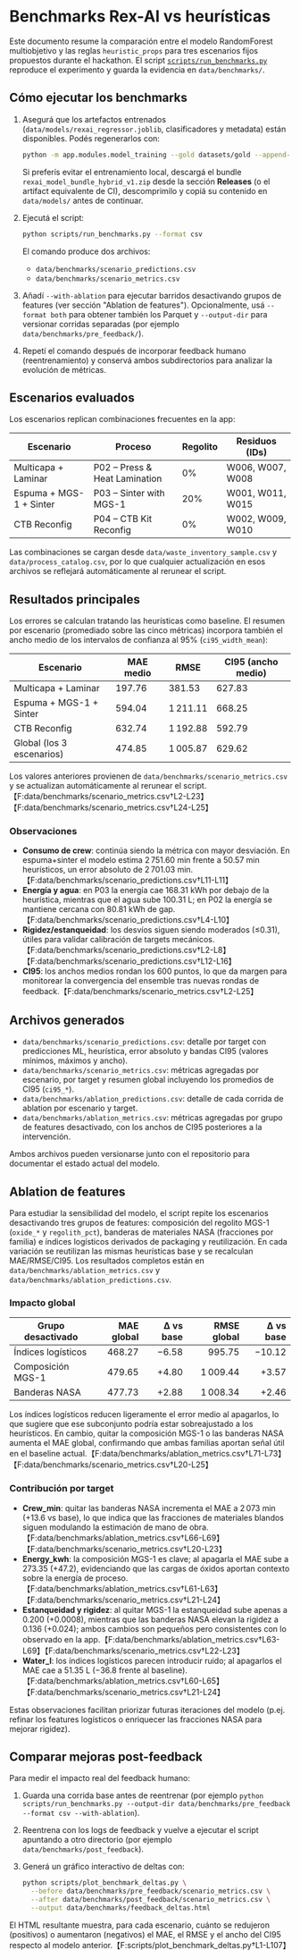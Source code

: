 # Benchmarks Rex-AI vs heurísticas

Este documento resume la comparación entre el modelo RandomForest multiobjetivo
y las reglas `heuristic_props` para tres escenarios fijos propuestos durante el
hackathon. El script [`scripts/run_benchmarks.py`](scripts/run_benchmarks.py)
reproduce el experimento y guarda la evidencia en `data/benchmarks/`.

## Cómo ejecutar los benchmarks

1. Asegurá que los artefactos entrenados (`data/models/rexai_regressor.joblib`,
   clasificadores y metadata) están disponibles. Podés regenerarlos con:

   ```bash
   python -m app.modules.model_training --gold datasets/gold --append-logs "data/logs/feedback_*.parquet"
   ```

   Si preferís evitar el entrenamiento local, descargá el bundle
   `rexai_model_bundle_hybrid_v1.zip` desde la sección **Releases** (o el
   artifact equivalente de CI), descomprimilo y copiá su contenido en
   `data/models/` antes de continuar.
2. Ejecutá el script:

   ```bash
   python scripts/run_benchmarks.py --format csv
   ```

   El comando produce dos archivos:

   - `data/benchmarks/scenario_predictions.csv`
   - `data/benchmarks/scenario_metrics.csv`

3. Añadí `--with-ablation` para ejecutar barridos desactivando grupos de
   features (ver sección "Ablation de features"). Opcionalmente, usá
   `--format both` para obtener también los Parquet y `--output-dir` para
   versionar corridas separadas (por ejemplo `data/benchmarks/pre_feedback/`).

4. Repetí el comando después de incorporar feedback humano (reentrenamiento) y
   conservá ambos subdirectorios para analizar la evolución de métricas.

## Escenarios evaluados

Los escenarios replican combinaciones frecuentes en la app:

| Escenario | Proceso | Regolito | Residuos (IDs) |
|-----------|---------|----------|----------------|
| Multicapa + Laminar | P02 – Press & Heat Lamination | 0% | W006, W007, W008 |
| Espuma + MGS-1 + Sinter | P03 – Sinter with MGS-1 | 20% | W001, W011, W015 |
| CTB Reconfig | P04 – CTB Kit Reconfig | 0% | W002, W009, W010 |

Las combinaciones se cargan desde `data/waste_inventory_sample.csv` y
`data/process_catalog.csv`, por lo que cualquier actualización en esos archivos
se reflejará automáticamente al rerunear el script.

## Resultados principales

Los errores se calculan tratando las heurísticas como baseline. El resumen por
escenario (promediado sobre las cinco métricas) incorpora también el ancho
medio de los intervalos de confianza al 95% (`ci95_width_mean`):

| Escenario | MAE medio | RMSE | CI95 (ancho medio) |
|-----------|-----------|------|--------------------|
| Multicapa + Laminar | 197.76 | 381.53 | 627.83 |
| Espuma + MGS-1 + Sinter | 594.04 | 1 211.11 | 668.25 |
| CTB Reconfig | 632.74 | 1 192.88 | 592.79 |
| Global (los 3 escenarios) | 474.85 | 1 005.87 | 629.62 |

Los valores anteriores provienen de `data/benchmarks/scenario_metrics.csv` y se
actualizan automáticamente al rerunear el script.【F:data/benchmarks/scenario_metrics.csv†L2-L23】【F:data/benchmarks/scenario_metrics.csv†L24-L25】

### Observaciones

* **Consumo de crew**: continúa siendo la métrica con mayor desviación. En
  espuma+sinter el modelo estima 2 751.60 min frente a 50.57 min heurísticos,
  un error absoluto de 2 701.03 min.【F:data/benchmarks/scenario_predictions.csv†L11-L11】
* **Energía y agua**: en P03 la energía cae 168.31 kWh por debajo de la
  heurística, mientras que el agua sube 100.31 L; en P02 la energía se mantiene
  cercana con 80.81 kWh de gap.【F:data/benchmarks/scenario_predictions.csv†L4-L10】
* **Rigidez/estanqueidad**: los desvíos siguen siendo moderados (≤0.31), útiles
  para validar calibración de targets mecánicos.【F:data/benchmarks/scenario_predictions.csv†L2-L8】【F:data/benchmarks/scenario_predictions.csv†L12-L16】
* **CI95**: los anchos medios rondan los 600 puntos, lo que da margen para
  monitorear la convergencia del ensemble tras nuevas rondas de feedback.【F:data/benchmarks/scenario_metrics.csv†L2-L25】

## Archivos generados

* `data/benchmarks/scenario_predictions.csv`: detalle por target con
  predicciones ML, heurística, error absoluto y bandas CI95 (valores mínimos,
  máximos y ancho).
* `data/benchmarks/scenario_metrics.csv`: métricas agregadas por escenario,
  por target y resumen global incluyendo los promedios de CI95 (`ci95_*`).
* `data/benchmarks/ablation_predictions.csv`: detalle de cada corrida de
  ablation por escenario y target.
* `data/benchmarks/ablation_metrics.csv`: métricas agregadas por grupo de
  features desactivado, con los anchos de CI95 posteriores a la intervención.

Ambos archivos pueden versionarse junto con el repositorio para documentar el
estado actual del modelo.

## Ablation de features

Para estudiar la sensibilidad del modelo, el script repite los escenarios
desactivando tres grupos de features: composición del regolito MGS-1
(`oxide_*` y `regolith_pct`), banderas de materiales NASA (fracciones por
familia) e índices logísticos derivados de packaging y reutilización. En cada
variación se reutilizan las mismas heurísticas base y se recalculan
MAE/RMSE/CI95. Los resultados completos están en
`data/benchmarks/ablation_metrics.csv` y `data/benchmarks/ablation_predictions.csv`.

### Impacto global

| Grupo desactivado | MAE global | Δ vs base | RMSE global | Δ vs base |
|-------------------|-----------:|----------:|------------:|----------:|
| Índices logísticos | 468.27 | −6.58 | 995.75 | −10.12 |
| Composición MGS-1 | 479.65 | +4.80 | 1 009.44 | +3.57 |
| Banderas NASA | 477.73 | +2.88 | 1 008.34 | +2.46 |

Los índices logísticos reducen ligeramente el error medio al apagarlos, lo que
sugiere que ese subconjunto podría estar sobreajustado a los heurísticos.
En cambio, quitar la composición MGS-1 o las banderas NASA aumenta el MAE
global, confirmando que ambas familias aportan señal útil en el baseline
actual.【F:data/benchmarks/ablation_metrics.csv†L71-L73】【F:data/benchmarks/scenario_metrics.csv†L20-L25】

### Contribución por target

* **Crew_min**: quitar las banderas NASA incrementa el MAE a 2 073 min
  (+13.6 vs base), lo que indica que las fracciones de materiales blandos siguen
  modulando la estimación de mano de obra.【F:data/benchmarks/ablation_metrics.csv†L66-L69】【F:data/benchmarks/scenario_metrics.csv†L20-L23】
* **Energy_kwh**: la composición MGS-1 es clave; al apagarla el MAE sube a
  273.35 (+47.2), evidenciando que las cargas de óxidos aportan contexto sobre
  la energía de proceso.【F:data/benchmarks/ablation_metrics.csv†L61-L63】【F:data/benchmarks/scenario_metrics.csv†L21-L24】
* **Estanqueidad y rigidez**: al quitar MGS-1 la estanqueidad sube apenas a
  0.200 (+0.0008), mientras que las banderas NASA elevan la rigidez a 0.136
  (+0.024); ambos cambios son pequeños pero consistentes con lo observado en la
  app.【F:data/benchmarks/ablation_metrics.csv†L63-L69】【F:data/benchmarks/scenario_metrics.csv†L22-L23】
* **Water_l**: los índices logísticos parecen introducir ruido; al apagarlos el
  MAE cae a 51.35 L (−36.8 frente al baseline).【F:data/benchmarks/ablation_metrics.csv†L60-L65】【F:data/benchmarks/scenario_metrics.csv†L21-L24】

Estas observaciones facilitan priorizar futuras iteraciones del modelo (p.ej.
refinar los features logísticos o enriquecer las fracciones NASA para mejorar
rigidez).

## Comparar mejoras post-feedback

Para medir el impacto real del feedback humano:

1. Guarda una corrida base antes de reentrenar (por ejemplo
   `python scripts/run_benchmarks.py --output-dir data/benchmarks/pre_feedback --format csv --with-ablation`).
2. Reentrena con los logs de feedback y vuelve a ejecutar el script apuntando a
   otro directorio (por ejemplo `data/benchmarks/post_feedback`).
3. Generá un gráfico interactivo de deltas con:

   ```bash
   python scripts/plot_benchmark_deltas.py \
     --before data/benchmarks/pre_feedback/scenario_metrics.csv \
     --after data/benchmarks/post_feedback/scenario_metrics.csv \
     --output data/benchmarks/feedback_deltas.html
   ```

El HTML resultante muestra, para cada escenario, cuánto se redujeron (positivos)
o aumentaron (negativos) el MAE, el RMSE y el ancho del CI95 respecto al modelo
anterior.【F:scripts/plot_benchmark_deltas.py†L1-L107】
